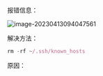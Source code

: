 报错信息：

![image-20230413094047561](/Users/wangmin/2023笔记/git/localhost的理解.png)

解决方法：

```js
rm -rf ~/.ssh/known_hosts
```

原因：

